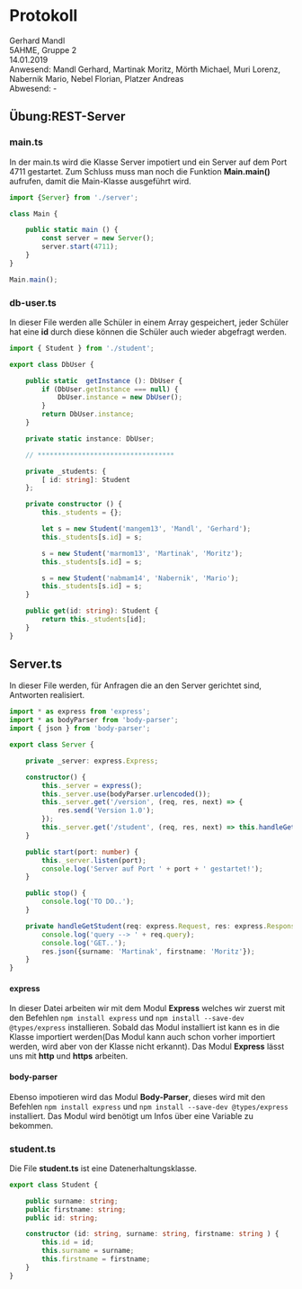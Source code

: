 # Protokoll
Gerhard Mandl  
5AHME, Gruppe 2  
14.01.2019  
Anwesend: Mandl Gerhard, Martinak Moritz, Mörth Michael, Muri Lorenz, Nabernik Mario, Nebel Florian, Platzer Andreas  
Abwesend: -

## Übung:REST-Server
### main.ts
In der main.ts wird die Klasse Server impotiert und ein Server auf dem Port 4711 gestartet.
Zum Schluss muss man noch die Funktion __Main.main()__ aufrufen, damit die Main-Klasse ausgeführt wird.
```typescript
import {Server} from './server';

class Main {

    public static main () {
        const server = new Server();
        server.start(4711);
    }
}

Main.main();
```

### db-user.ts
In dieser File werden alle Schüler in einem Array gespeichert, jeder Schüler hat eine __id__ durch diese können die Schüler auch wieder abgefragt werden. 
```typescript
import { Student } from './student';

export class DbUser {

    public static  getInstance (): DbUser {
        if (DbUser.getInstance === null) {
            DbUser.instance = new DbUser();
        }
        return DbUser.instance;
    }

    private static instance: DbUser;

    // **********************************

    private _students: {
        [ id: string]: Student
    };

    private constructor () {
        this._students = {};

        let s = new Student('mangem13', 'Mandl', 'Gerhard');
        this._students[s.id] = s;

        s = new Student('marmom13', 'Martinak', 'Moritz');
        this._students[s.id] = s;

        s = new Student('nabmam14', 'Nabernik', 'Mario');
        this._students[s.id] = s;
    }

    public get(id: string): Student {
        return this._students[id];
    }
}
```

## Server.ts
In dieser File werden, für Anfragen die an den Server gerichtet sind, Antworten realisiert. 
```typescript
import * as express from 'express';
import * as bodyParser from 'body-parser';
import { json } from 'body-parser';

export class Server {

    private _server: express.Express;

    constructor() {
        this._server = express();
        this._server.use(bodyParser.urlencoded());
        this._server.get('/version', (req, res, next) => {
            res.send('Version 1.0');
        });
        this._server.get('/student', (req, res, next) => this.handleGetStudent(req, res, next));
    }

    public start(port: number) {
        this._server.listen(port);
        console.log('Server auf Port ' + port + ' gestartet!');
    }

    public stop() {
        console.log('TO DO..');
    }

    private handleGetStudent(req: express.Request, res: express.Response, next: express.NextFunction) {
        console.log('query --> ' + req.query);
        console.log('GET..');
        res.json({surname: 'Martinak', firstname: 'Moritz'});
    }
}
```
#### express
In dieser Datei arbeiten wir mit dem Modul __Express__ welches wir zuerst mit den Befehlen `npm install express` und `npm install --save-dev @types/express` installieren. Sobald das Modul installiert ist kann es in die Klasse importiert werden(Das Modul kann auch schon vorher importiert werden, wird aber von der Klasse nicht erkannt). Das Modul __Express__ lässt uns mit  __http__ und __https__ arbeiten.

#### body-parser
Ebenso impotieren wird das Modul __Body-Parser__, dieses wird mit den Befehlen `npm install express` und `npm install --save-dev @types/express` installiert. Das Modul wird benötigt um Infos über eine Variable zu bekommen.

### student.ts
Die File __student.ts__ ist eine Datenerhaltungsklasse. 
```typescript
export class Student {

    public surname: string;
    public firstname: string;
    public id: string;

    constructor (id: string, surname: string, firstname: string ) {
        this.id = id;
        this.surname = surname;
        this.firstname = firstname;
    }
}
```

